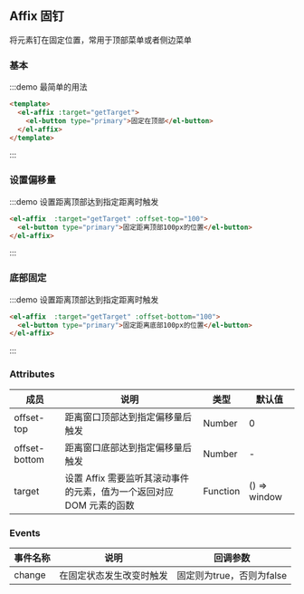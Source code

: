 <script>
  export default {
    methods: {
      getTarget() {
        const el = window.document.getElementsByClassName('page-component__scroll el-scrollbar')[0].children[0];
        return el;
      }
    }
  }
</script>

## Affix 固钉

将元素钉在固定位置，常用于顶部菜单或者侧边菜单

### 基本

:::demo 最简单的用法
```html
<template>
  <el-affix :target="getTarget">
    <el-button type="primary">固定在顶部</el-button>
  </el-affix>
</template>
```
:::

### 设置偏移量

:::demo 设置距离顶部达到指定距离时触发
```html
<el-affix  :target="getTarget" :offset-top="100">
  <el-button type="primary">固定距离顶部100px的位置</el-button>
</el-affix>
```
:::

### 底部固定

:::demo 设置距离顶部达到指定距离时触发
```html
<el-affix  :target="getTarget" :offset-bottom="100">
  <el-button type="primary">固定距离底部100px的位置</el-button>
</el-affix>
```
:::


### Attributes

| 成员        | 说明           | 类型               | 默认值       |
|------------|----------------|--------------------|--------------|
| offset-top    | 距离窗口顶部达到指定偏移量后触发   | Number |    0     |
| offset-bottom | 距离窗口底部达到指定偏移量后触发   | Number |    -     |
| target        | 设置 Affix 需要监听其滚动事件的元素，值为一个返回对应 DOM 元素的函数 | Function | () => window |


### Events
| 事件名称 | 说明 | 回调参数 |
|---------- |-------- |---------- |
| change | 在固定状态发生改变时触发   | 固定则为true，否则为false |